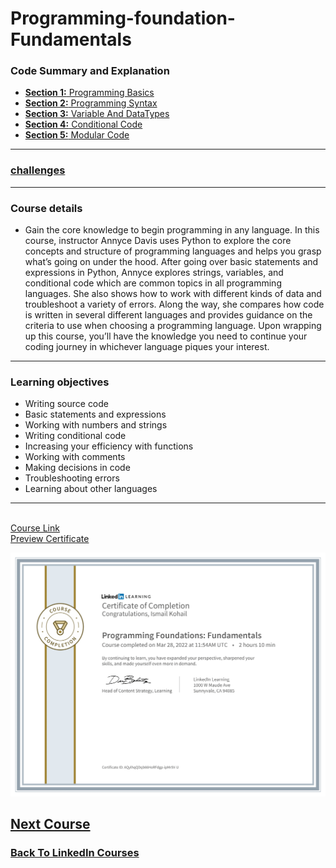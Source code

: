 # Programming-foundation-Fundamentals

### Code Summary and Explanation

- [**Section 1:** Programming Basics](./course-code-and-explanation/1-programming-Basics/)
- [**Section 2:** Programming Syntax](./course-code-and-explanation/2-programming-syntax/)
- [**Section 3:** Variable And DataTypes ](./course-code-and-explanation/3-variable-and-dataTypes/)
- [**Section 4:** Conditional Code](./course-code-and-explanation/4-conditional_code/)
- [**Section 5:** Modular Code ](./course-code-and-explanation/5-Modular_code/)

---

### [challenges](./Challenges/)

---

### Course details

- Gain the core knowledge to begin programming in any language. In this course, instructor Annyce Davis uses Python to explore the core concepts and structure of programming languages and helps you grasp what’s going on under the hood. After going over basic statements and expressions in Python, Annyce explores strings, variables, and conditional code which are common topics in all programming languages. She also shows how to work with different kinds of data and troubleshoot a variety of errors. Along the way, she compares how code is written in several different languages and provides guidance on the criteria to use when choosing a programming language. Upon wrapping up this course, you’ll have the knowledge you need to continue your coding journey in whichever language piques your interest.

---

### Learning objectives

- Writing source code
- Basic statements and expressions
- Working with numbers and strings
- Writing conditional code
- Increasing your efficiency with functions
- Working with comments
- Making decisions in code
- Troubleshooting errors
- Learning about other languages

---

<br>[Course Link](https://www.linkedin.com/learning/programming-foundations-fundamentals-3/)
<br>[Preview Certificate](https://www.linkedin.com/learning/certificates/f0821b0c70097ca0d2f956528041b968c61d3e129b9196b10f4a86c91214c30d)

![Certificate](./certificate.png)

## [Next Course](../-02-Programming-Foundations-Beyond-Fundamentals/)

### [Back To LinkedIn Courses](../)
